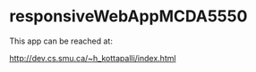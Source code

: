 # responsiveWebAppMCDA5550

This app can be reached at:

http://dev.cs.smu.ca/~h_kottapalli/index.html
